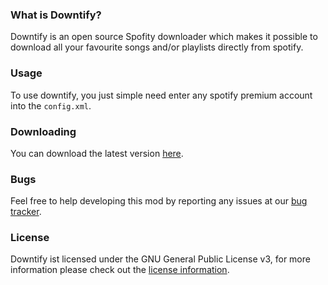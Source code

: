 ### What is Downtify?

Downtify is an open source Spofity downloader which makes it possible to download all your favourite songs and/or
playlists directly from spotify.

### Usage

To use downtify, you just simple need enter any spotify premium account into the `config.xml`.

### Downloading

You can download the latest version [here](https://github.com/Shawak/downtify/archive/master.zip).

### Bugs

Feel free to help developing this mod by reporting any issues at our [bug tracker](https://github.com/Shawak/downtify/issues).

### License

Downtify ist licensed under the GNU General Public License v3, for more information please check out the [license information](https://github.com/Shawak/downtify/blob/master/LICENSE).
